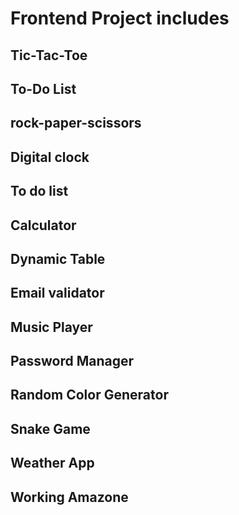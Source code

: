 # Frontend Project includes

## Tic-Tac-Toe

## To-Do List

## rock-paper-scissors

## Digital clock


## To do list

## Calculator

## Dynamic Table

## Email validator

## Music Player

## Password Manager

## Random Color Generator

## Snake Game

## Weather App

## Working Amazone 